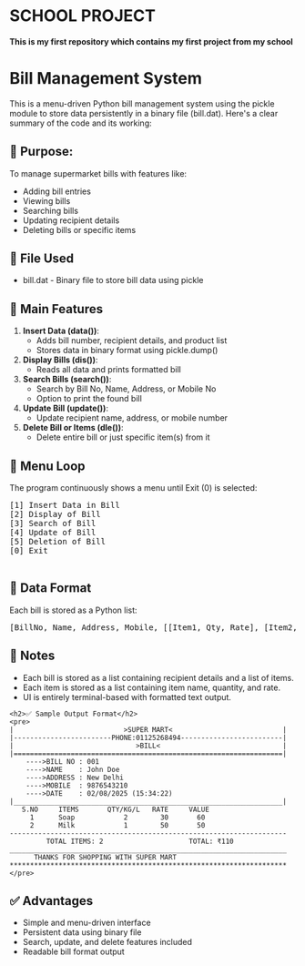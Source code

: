# SCHOOL PROJECT
<div>
<h4>This is my first repository which contains my first project from my school<h4>

<h1>Bill Management System</h1>
This is a menu-driven Python bill management system using the pickle module to store data persistently in a binary file (bill.dat). Here's a clear summary of the code and its working:

<h2>🧾 Purpose:</h2>
<p>To manage supermarket bills with features like:</p>
<ul>
         <li>Adding bill entries</li>
         <li>Viewing bills</li>
         <li>Searching bills</li>
         <li>Updating recipient details</li>
         <li>Deleting bills or specific items</li>
</ul>

<h2>📁 File Used</h2>
    <ul>
        <li><span class="code">bill.dat</span> - Binary file to store bill data using <span class="code">pickle</span></li>
    </ul>

<h2>🔧 Main Features</h2>
    <ol>
        <li><strong>Insert Data (<span class="code">data()</span>)</strong>:
            <ul>
                <li>Adds bill number, recipient details, and product list</li>
                <li>Stores data in binary format using <span class="code">pickle.dump()</span></li>
            </ul>
        </li>
        <li><strong>Display Bills (<span class="code">dis()</span>)</strong>:
            <ul>
                <li>Reads all data and prints formatted bill</li>
            </ul>
        </li>
        <li><strong>Search Bills (<span class="code">search()</span>)</strong>:
            <ul>
                <li>Search by Bill No, Name, Address, or Mobile No</li>
                <li>Option to print the found bill</li>
            </ul>
        </li>
        <li><strong>Update Bill (<span class="code">update()</span>)</strong>:
            <ul>
                <li>Update recipient name, address, or mobile number</li>
            </ul>
        </li>
        <li><strong>Delete Bill or Items (<span class="code">dle()</span>)</strong>:
            <ul>
                <li>Delete entire bill or just specific item(s) from it</li>
            </ul>
        </li>
    </ol>

<h2>🔁 Menu Loop</h2>
    <p>The program continuously shows a menu until Exit (0) is selected:</p>
    <pre class="code">
[1] Insert Data in Bill
[2] Display of Bill
[3] Search of Bill
[4] Update of Bill
[5] Deletion of Bill
[0] Exit
    </pre>

<h2>🧠 Data Format</h2>
    <p>Each bill is stored as a Python list:</p>
    <pre class="code">[BillNo, Name, Address, Mobile, [[Item1, Qty, Rate], [Item2, Qty, Rate], ...]]</pre>

<h2>📎 Notes</h2>
    <ul>
        <li>Each bill is stored as a list containing recipient details and a list of items.</li>
        <li>Each item is stored as a list containing item name, quantity, and rate.</li>
        <li>UI is entirely terminal-based with formatted text output.</li>
    </ul>

    <h2>✅ Sample Output Format</h2>
    <pre>
    |                           >SUPER MART<                           |
    |------------------------PHONE:01125268494-------------------------|
    |                              >BILL<                              |
    |==================================================================|
        ---->BILL NO : 001
        ---->NAME    : John Doe
        ---->ADDRESS : New Delhi
        ---->MOBILE  : 9876543210
        ---->DATE    : 02/08/2025 (15:34:22)
    |__________________________________________________________________|
       S.NO     ITEMS       QTY/KG/L   RATE     VALUE
         1      Soap            2        30       60
         2      Milk            1        50       50
    --------------------------------------------------------------------
             TOTAL ITEMS: 2                     TOTAL: ₹110
    ____________________________________________________________________
          THANKS FOR SHOPPING WITH SUPER MART
    ********************************************************************
    </pre>

<h2>✅ Advantages</h2>
    <ul>
        <li>Simple and menu-driven interface</li>
        <li>Persistent data using binary file</li>
        <li>Search, update, and delete features included</li>
        <li>Readable bill format output</li>
    </ul>



